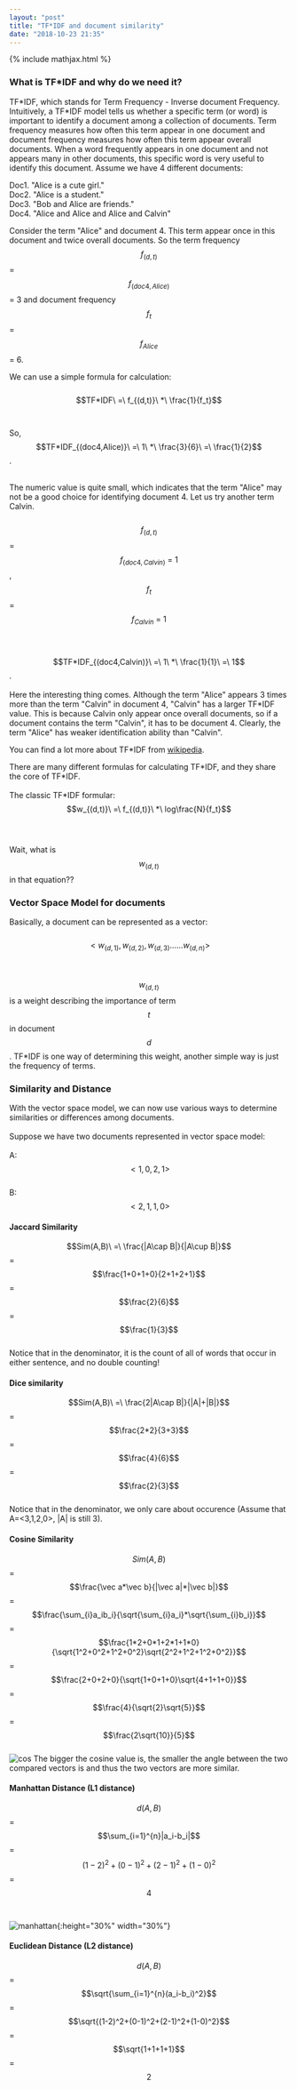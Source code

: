 ```yaml
---
layout: "post"
title: "TF*IDF and document similarity"
date: "2018-10-23 21:35"
---
```

{% include mathjax.html %}
### What is TF*IDF and why do we need it?

TF\*IDF, which stands for Term Frequency - Inverse document Frequency. Intuitively, a TF\*IDF model tells us whether a specific term (or word) is important to identify a document among a collection of documents. Term frequency measures how often this term appear in one document and document frequency measures how often this term appear overall documents. When a word frequently appears in one document and not appears many in other documents, this specific word is very useful to identify this document. Assume we have 4 different documents:

Doc1. "Alice is a cute girl."<br>
Doc2. "Alice is a student."<br>
Doc3. "Bob and Alice are friends."<br>
Doc4. "Alice and Alice and Alice and Calvin"

Consider the term "Alice" and document 4. This term appear once in this document and twice overall documents. So the term frequency $$f_{(d,t)}$$ = $$f_{(doc4,Alice)}$$ = 3 and document frequency $$f_t$$ = $$f_{Alice}$$ = 6.

We can use a simple formula for calculation:<br><br>
$$TF*IDF\ =\ f_{(d,t)}\ *\ \frac{1}{f_t}$$<br><br> So,  $$TF*IDF_{(doc4,Alice)}\ =\ 1\ *\ \frac{3}{6}\ =\ \frac{1}{2}$$.<br><br>

The numeric value is quite small, which indicates that the term "Alice" may not be a good choice for identifying document 4. Let us try another term Calvin. <br><br>  $$f_{(d,t)}$$ = $$f_{(doc4,Calvin)}\ =\ 1$$,  $$f_t$$ = $$f_{Calvin}\ =\ 1$$ <br><br>

$$TF*IDF_{(doc4,Calvin)}\ =\ 1\ *\ \frac{1}{1}\ =\ 1$$.<br><br>
Here the interesting thing comes. Although the term "Alice" appears 3 times more than the term "Calvin" in document 4, "Calvin" has a larger TF\*IDF value. This is because Calvin only appear once overall documents, so if a document contains the term "Calvin", it has to be document 4. Clearly, the term "Alice" has weaker identification ability than "Calvin".

You can find a lot more about TF*IDF from [wikipedia](https://en.wikipedia.org/wiki/Tf%E2%80%93idf).

There are many different formulas for calculating TF\*IDF, and they share the core of TF\*IDF. <br><br>
The classic TF\*IDF formular: $$w_{(d,t)}\ =\ f_{(d,t)}\ *\ log\frac{N}{f_t}$$<br><br>

Wait, what is $$w_{(d,t)}$$ in that equation??

### Vector Space Model for documents
Basically, a document can be represented as a vector: <br><br>
$$<w_{(d,1)},w_{(d,2)},w_{(d,3)}......w_{(d,n)}>$$<br><br>
$$w_{(d,t)}$$ is a weight describing the importance of term $$t$$ in document $$d$$. TF*IDF is one way of determining this weight, another simple way is just the frequency of terms.

### Similarity and Distance
With the vector space model, we can now use various ways to determine similarities or differences among documents.<br><br>
Suppose we have two documents represented in vector space model:<br><br>
A: $$<1,0,2,1>$$<br>
B: $$<2,1,1,0>$$

#### Jaccard Similarity
$$Sim(A,B)\ =\ \frac{|A\cap B|}{|A\cup B|}$$ = $$\frac{1+0+1+0}{2+1+2+1}$$ = $$\frac{2}{6}$$ = $$\frac{1}{3}$$
<br>Notice that in the denominator, it is the count of all of words that occur in either sentence, and no double counting!
#### Dice similarity
$$Sim(A,B)\ =\ \frac{2|A\cap B|}{|A|+|B|}$$ = $$\frac{2*2}{3+3}$$ = $$\frac{4}{6}$$ = $$\frac{2}{3}$$
<br>Notice that in the denominator, we only care about occurence (Assume that A=<3,1,2,0>, |A| is still 3).

#### Cosine Similarity
$$Sim(A,B)$$ = $$\frac{\vec a*\vec b}{|\vec a|*|\vec b|}$$ = $$\frac{\sum_{i}a_ib_i}{\sqrt{\sum_{i}a_i}*\sqrt{\sum_{i}b_i}}$$ = $$\frac{1*2+0*1+2*1+1*0}{\sqrt{1^2+0^2+1^2+0^2}\sqrt{2^2+1^2+1^2+0^2}}$$ = $$\frac{2+0+2+0}{\sqrt{1+0+1+0}\sqrt{4+1+1+0}}$$ = $$\frac{4}{\sqrt{2}\sqrt{5}}$$ = $$\frac{2\sqrt{10}}{5}$$<br>
![cos](/myblog/assets/cos.png)
The bigger the cosine value is, the smaller the angle between the two compared vectors is and thus the two vectors are more similar.

#### Manhattan Distance (L1 distance)
$$d(A,B)$$ = $$\sum_{i=1}^{n}|a_i-b_i|$$ = $$(1-2)^2+(0-1)^2+(2-1)^2+(1-0)^2$$ = $$4$$<br><br>
![manhattan](/myblog/assets/manhattan.png){:height="30%" width="30%"}

#### Euclidean Distance (L2 distance)
$$d(A,B)$$ = $$\sqrt{\sum_{i=1}^{n}(a_i-b_i)^2}$$ = $$\sqrt{(1-2)^2+(0-1)^2+(2-1)^2+(1-0)^2}$$ = $$\sqrt{1+1+1+1}$$ = $$2$$
